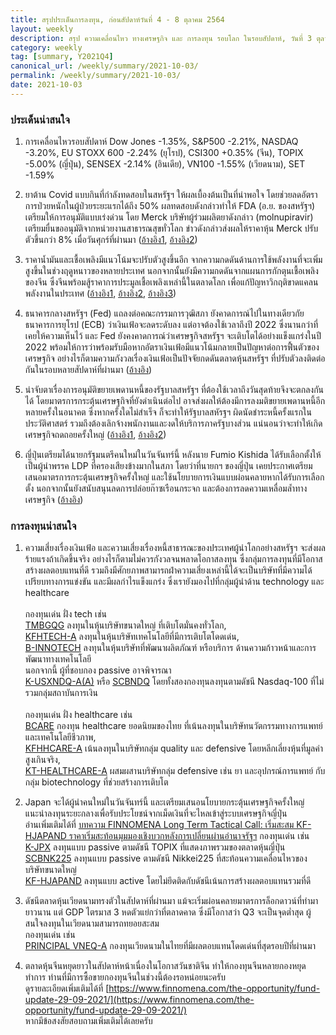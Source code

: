 ```yaml
---
title: สรุปประเด็นการลงทุน, ก่อนสัปดาห์วันที่ 4 - 8 ตุลาคม 2564
layout: weekly
description: สรุป ความเคลื่อนไหว ทางเศรษฐกิจ และ การลงทุน รอบโลก ในรอบสัปดาห์, วันที่ 3 ตุลาคม 2564
category: weekly
tag: [summary, Y2021Q4]
canonical_url: /weekly/summary/2021-10-03/
permalink: /weekly/summary/2021-10-03/
date: 2021-10-03
---
```


### ประเด็นน่าสนใจ

1. การเคลื่อนไหวรอบสัปดาห์ Dow Jones -1.35%, S&P500 -2.21%, NASDAQ -3.20%, EU STOXX 600 -2.24% (ยุโรป), CSI300 +0.35% (จีน), TOPIX -5.00% (ญี่ปุ่น), SENSEX -2.14% (อินเดีย), VN100 -1.55% (เวียดนาม), SET -1.59%

2. ยาต้าน Covid แบบกินที่กำลังทดสอบในสหรัฐฯ ให้ผลเบื้องต้นเป็นที่น่าพอใจ โดยช่วยลดอัตราการป่วยหนักในผู้ป่วยระยะแรกได้ถึง 50% ผลทดสอบดังกล่าวทำให้ FDA (อ.ย. ของสหรัฐฯ) เตรียมให้การอนุมัติแบบเร่งด่วน โดย Merck บริษัทผู้ร่วมผลิตยาดังกล่าว (molnupiravir) เตรียมยื่นขออนุมัติจากหน่วยงานสาธารณสุขทั่วโลก ข่าวดังกล่าวส่งผลให้ราคาหุ้น Merck ปรับตัวขึ้นกว่า 8% เมื่อวันศุกร์ที่ผ่านมา
([อ้างอิง1](https://www.cnbc.com/2021/10/01/merck-to-seek-emergency-authorization-for-oral-covid-19-treatment.html), 
[อ้างอิง2](https://www.cnbc.com/2021/10/01/fauci-says-fda-will-review-mercks-new-covid-treatment-as-quickly-as-they-possibly-can-.html)) 

3. ราคาน้ำมันและเชื้อเพลิงมีแนวโน้มจะปรับตัวสูงขึ้นอีก จากความกดดันด้านการใช้พลังงานที่จะเพิ่มสูงขึ้นในช่วงฤดูหนาวของหลายประเทศ นอกจากนั้นยังมีความกดดันจากแผนการกักตุนเชื้อเพลิงของจีน ซึ่งจีนพร้อมสู้ราคาการประมูลเชื้อเพลิงเหล่านี้ในตลาดโลก เพื่อแก้ปัญหาวิกฤติขาดแคลนพลังงานในประเทศ 
([อ้างอิง1](https://www.ft.com/content/14d4980b-8163-4359-bc4a-fb2b7f7d2c27), 
[อ้างอิง2](https://www.finnomena.com/the-opportunity/news-update-01-10-2021-2/), 
[อ้างอิง3](https://www.finnomena.com/the-opportunity/news-update-30-09-2021/)) 

4. ธนาคารกลางสหรัฐฯ (Fed) แถลงต่อคณะกรรมการวุฒิสภา ยังคาดการณ์ไปในทางเดียวกัยธนาคารการยุโรป (ECB) ว่าเงินเฟ้อจะลดระดับลง แต่อาจต้องใช้เวลาถึงปี 2022 ซึ่งนานกว่าที่เคยให้ความเห็นไว้ และ Fed ยังคงคาดการณ์ว่าเศรษฐกิจสหรัฐฯ จะเติบโตได้อย่างแข็งแกร่งในปี 2022 พร้อมให้การว่าพร้อมรับมือหากอัตราเงินเฟ้อมีแนวโน้มกลายเป็นปัญหาต่อการฟื้นตัวของเศรษฐกิจ อย่างไรก็ตามความกังวลเรื่องเงินเฟ้อเป็นปัจจัยกดดันตลาดหุ้นสหรัฐฯ ที่ปรับตัวลงติดต่อกันในรอบหลายสัปดาห์ที่ผ่านมา
([อ้างอิง](https://www.cnbc.com/2021/09/29/fed-chair-powell-calls-inflation-frustrating-and-sees-it-running-into-next-year.html)) 

5. น่าจับตาเรื่องการอนุมัติขยายเพดานหนี้ของรัฐบาลสหรัฐฯ ที่ต้องใช้เวลาถึงวันสุดท้ายจึงจะตกลงกันได้ โดยมาตรการกระตุ้นเศรษฐกิจที่ยังดำเนินต่อไป อาจส่งผลให้ต้องมีการลงมติขยายเพดานหนี้อีกหลายครั้งในอนาคต ซึ่งหากครั้งใดไม่สำเร็จ ก็จะทำให้รัฐบาลสหัรฐฯ ผิดนัดชำระหนี้ครั้งแรกในประวัติศาสตร์ รวมถึงต้องเลิกจ้างพนักงานและงดให้บริการภาครัฐบางส่วน แน่นอนว่าจะทำให้เกิดเศรษฐกิจถดถอยครั้งใหญ่
([อ้างอิง1](https://www.finnomena.com/the-opportunity/news-update-01-10-2021/), 
[อ้างอิง2](https://www.finnomena.com/the-opportunity/news-update-30-09-2021-2/)) 

6. ญี่ปุ่นเตรียมได้นายกรัฐมนตรีคนใหม่ในวันจันทร์นี้ หลังนาย Fumio Kishida ได้รับเลือกตั้งให้เป็นผู้นำพรรค LDP ที่ครองเสียงข้างมากในสภา โดยว่าที่นายกฯ ของญี่ปุ่น เคยประกาศเตรียมเสนอมาตรการกระตุ้นเศรษฐกิจครั้งใหญ่ และใช้นโยบายการเงินแบบผ่อนคลายหากได้รับการเลือกตั้ง นอกจากนั้นยังสนับสนุนลดการปล่อยก๊าซเรือนกระจก และต้องการลดความเหลื่อมล้ำทางเศรษฐกิจ
([อ้างอิง](https://www.finnomena.com/the-opportunity/breaking-news-29-09-2021/)) 


### การลงทุนน่าสนใจ

1. ความเสี่ยงเรื่องเงินเฟ้อ และความเสี่ยงเรื่องหนี้สาธารณะของประเทศผู้นำโลกอย่างสหรัฐฯ จะส่งผลร้ายแรงถ้าเกิดขึ้นจริง อย่างไรก็ตามไม่ควรกังวลจนพลาดโอกาสลงทุน ซึ่งกลุ่มการลงทุนที่มีโอกาสสร้างผลตอบแทนที่ดี รวมถึงมีศักยภาพสามารถฝ่าความเสี่ยงเหล่านี้ได้จะเป็นบริษัทที่มีความได้เปรียบทางการแข่งขัน และมีผลกำไรแข็งแกร่ง ซึ่งเรายังมองไปที่กลุ่มผู้นำด้าน technology และ healthcare  <br><br>
กองทุนเด่น ฝั่ง tech เช่น  
[TMBGQG](https://www.finnomena.com/fund/TMBGQG) ลงทุนในหุ้นบริษัทขนาดใหญ่ ที่เติบโตมั่นคงทั่วโลก,  
[KFHTECH-A](https://www.finnomena.com/fund/KFHTECH-A) ลงทุนในหุ้นบริษัทเทคโนโลยีที่มีการเติบโตโดดเด่น,  
[B-INNOTECH](https://www.finnomena.com/fund/B-INNOTECH) ลงทุนในหุ้นบริษัทที่พัฒนาผลิตภัณฑ์ หรือบริการ ด้านความก้าวหน้าและการพัฒนาทางเทคโนโลยี  
นอกจากนี้ ผู้ที่ชอบกอง passive อาจพิจารณา  
[K-USXNDQ-A(A)](https://www.finnomena.com/fund/K-USXNDQ-A(A)) หรือ
[SCBNDQ](https://www.finnomena.com/fund/SCBNDQ(A)) โดยทั้งสองกองทุนลงทุนตามดัชนี Nasdaq-100 ที่ไม่รวมกลุ่มสถาบันการเงิน <br><br>
กองทุนเด่น ฝั่ง healthcare เช่น  
[BCARE](https://www.finnomena.com/fund/BCARE) กองทุน healthcare ยอดนิยมของไทย ที่เน้นลงทุนในบริษัทนวัตกรรมทางการแพทย์และเทคโนโลยีชีวภาพ,  
[KFHHCARE-A](https://www.finnomena.com/fund/KFHHCARE-A) เน้นลงทุนในบริษัทกลุ่ม quality และ defensive โดยหลีกเลี่ยงหุ้นที่มูลค่าสูงเกินจริง,  
[KT-HEALTHCARE-A](https://www.finnomena.com/fund/KT-HEALTHCARE-A) ผสมผสานบริษัทกลุ่ม defensive เช่น ยา และอุปกรณ์การแพทย์ กับกลุ่ม biotechnology ที่ช่วยสร้างการเติบโต

2. Japan จะได้ผู้นำคนใหม่ในวันจันทร์นี้ และเตรียมเสนอนโยบายกระตุ้นเศรษฐกิจครั้งใหญ่ แนะนำลงทุนระยะกลางเพื่อรับประโยชน์จากเม็ดเงินที่จะไหลเข้าสู่ระบบเศรษฐกิจญี่ปุ่น  
อ่านเพิ่มเติมได้ที่ [บทความ FINNOMENA Long Term Tactical Call: เริ่มสะสม KF-HJAPAND ราคาเริ่มสะท้อนมุมมองเชิงบวกหลังการเปลี่ยนผ่านอำนาจรัฐฯ](https://www.finnomena.com/finnomena-ic/long-term-call-kf-hjapand/)
กองทุนเด่น เช่น  
[K-JPX](https://www.finnomena.com/fund/K-JPX) ลงทุนแบบ passive ตามดัชนี TOPIX ที่แสดงภาพรวมของตลาดหุ้นญี่ปุ่น  
[SCBNK225](https://www.finnomena.com/fund/SCBNK225) ลงทุนแบบ passive ตามดัชนี Nikkei225 ที่สะท้อนความเคลื่อนไหวของบริษัทขนาดใหญ่  
[KF-HJAPAND](https://www.finnomena.com/fund/KF-HJAPAND) ลงทุนแบบ active โดยไม่ยึดติดกับดัชนีเน้นการสร้างผลตอบแทนรวมที่ดี


3. ดัชนีตลาดหุ้นเวียดนามทรงตัวในสัปดาห์ที่ผ่านมา แม้จะเริ่มผ่อนคลายมาตรการล็อกดาวน์ที่ทำมายาวนาน แต่ GDP ไตรมาส 3 หดตัวแย่กว่าที่ตลาดคาด ซึ่งมีโอกาสว่า Q3 จะเป็นจุดต่ำสุด ผู้สนใจลงทุนในเวียดนามสามารถทยอยสะสม  
กองทุนเด่น เช่น  
[PRINCIPAL VNEQ-A](https://www.finnomena.com/fund/PRINCIPAL%20VNEQ-A) กองทุนเวียดนามในไทยที่มีผลตอบแทนโดดเด่นที่สุดรอบปีที่ผ่านมา

4. ตลาดหุ้นจีนหยุดยาวในสัปดาห์หน้าเนื่องในโอกาสวันชาติจีน ทำให้กองทุนจีนหลายกองหยุดทำการ ท่านที่มีการซื้อขายกองทุนจีนในช่วงนี้ต้องรอหน่อยนะครับ  
ดูรายละเอียดเพิ่มเติมได้ที่ [https://www.finnomena.com/the-opportunity/fund-update-29-09-2021/](https://www.finnomena.com/the-opportunity/fund-update-29-09-2021/)  
หากมีข้อสงสัยสอบถามเพิ่มเติมได้เลยครับ